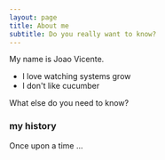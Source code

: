 ```yaml
---
layout: page
title: About me
subtitle: Do you really want to know?
---
```


My name is Joao Vicente.

- I love watching systems grow
- I don't like cucumber

What else do you need to know?

### my history

Once upon a time ...
